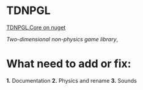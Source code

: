 TDNPGL
=============
[TDNPGL.Core on nuget](https://www.nuget.org/packages/TDNPGL.Core)

*Two-dimensional non-physics game library*,

What need to add or fix:
=============
**1.** Documentation
**2.** Physics and rename
**3.** Sounds
